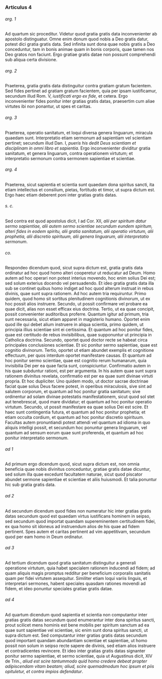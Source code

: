 ### Articulus 4

###### arg. 1
Ad quartum sic proceditur. Videtur quod gratia gratis data inconvenienter ab apostolo distinguatur. Omne enim donum quod nobis a Deo gratis datur, potest dici gratia gratis data. Sed infinita sunt dona quae nobis gratis a Deo conceduntur, tam in bonis animae quam in bonis corporis, quae tamen nos Deo gratos non faciunt. Ergo gratiae gratis datae non possunt comprehendi sub aliqua certa divisione.

###### arg. 2
Praeterea, gratia gratis data distinguitur contra gratiam gratum facientem. Sed fides pertinet ad gratiam gratum facientem, quia per ipsam iustificamur, secundum illud Rom. V, *iustificati ergo ex fide,* et cetera. Ergo inconvenienter fides ponitur inter gratias gratis datas, praesertim cum aliae virtutes ibi non ponantur, ut spes et caritas.

###### arg. 3
Praeterea, operatio sanitatum, et loqui diversa genera linguarum, miracula quaedam sunt. Interpretatio etiam sermonum ad sapientiam vel scientiam pertinet; secundum illud Dan. I, *pueris his dedit Deus scientiam et disciplinam in omni libro et sapientia*. Ergo inconvenienter dividitur gratia sanitatum, et genera linguarum, contra operationem virtutum; et interpretatio sermonum contra sermonem sapientiae et scientiae.

###### arg. 4
Praeterea, sicut sapientia et scientia sunt quaedam dona spiritus sancti, ita etiam intellectus et consilium, pietas, fortitudo et timor, ut supra dictum est. Ergo haec etiam deberent poni inter gratias gratis datas.

###### s. c.
Sed contra est quod apostolus dicit, I ad Cor. XII, *alii per spiritum datur sermo sapientiae, alii autem sermo scientiae secundum eundem spiritum, alteri fides in eodem spiritu, alii gratia sanitatum, alii operatio virtutum, alii prophetia, alii discretio spirituum, alii genera linguarum, alii interpretatio sermonum*.

###### co.
Respondeo dicendum quod, sicut supra dictum est, gratia gratis data ordinatur ad hoc quod homo alteri cooperetur ut reducatur ad Deum. Homo autem ad hoc operari non potest interius movendo, hoc enim solius Dei est; sed solum exterius docendo vel persuadendo. Et ideo gratia gratis data illa sub se continet quibus homo indiget ad hoc quod alterum instruat in rebus divinis, quae sunt supra rationem. Ad hoc autem tria requiruntur. Primo quidem, quod homo sit sortitus plenitudinem cognitionis divinorum, ut ex hoc possit alios instruere. Secundo, ut possit confirmare vel probare ea quae dicit, alias non esset efficax eius doctrina. Tertio, ut ea quae concipit, possit convenienter auditoribus proferre. Quantum igitur ad primum, tria sunt necessaria, sicut etiam apparet in magisterio humano. Oportet enim quod ille qui debet alium instruere in aliqua scientia, primo quidem, ut principia illius scientiae sint ei certissima. Et quantum ad hoc ponitur fides, quae est certitudo de rebus invisibilibus, quae supponuntur ut principia in Catholica doctrina. Secundo, oportet quod doctor recte se habeat circa principales conclusiones scientiae. Et sic ponitur sermo sapientiae, quae est cognitio divinorum. Tertio, oportet ut etiam abundet exemplis et cognitione effectuum, per quos interdum oportet manifestare causas. Et quantum ad hoc ponitur sermo scientiae, quae est cognitio rerum humanarum, quia invisibilia Dei per ea quae facta sunt, conspiciuntur. Confirmatio autem in his quae subduntur rationi, est per argumenta. In his autem quae sunt supra rationem divinitus revelata, confirmatio est per ea quae sunt divinae virtuti propria. Et hoc dupliciter. Uno quidem modo, ut doctor sacrae doctrinae faciat quae solus Deus facere potest, in operibus miraculosis, sive sint ad salutem corporum, et quantum ad hoc ponitur gratia sanitatum; sive ordinentur ad solam divinae potestatis manifestationem, sicut quod sol stet aut tenebrescat, quod mare dividatur; et quantum ad hoc ponitur operatio virtutum. Secundo, ut possit manifestare ea quae solius Dei est scire. Et haec sunt contingentia futura, et quantum ad hoc ponitur prophetia; et etiam occulta cordium, et quantum ad hoc ponitur discretio spirituum. Facultas autem pronuntiandi potest attendi vel quantum ad idioma in quo aliquis intelligi possit, et secundum hoc ponuntur genera linguarum, vel quantum ad sensum eorum quae sunt proferenda, et quantum ad hoc ponitur interpretatio sermonum.

###### ad 1
Ad primum ergo dicendum quod, sicut supra dictum est, non omnia beneficia quae nobis divinitus conceduntur, gratiae gratis datae dicuntur, sed solum illa quae excedunt facultatem naturae, sicut quod piscator abundet sermone sapientiae et scientiae et aliis huiusmodi. Et talia ponuntur hic sub gratia gratis data.

###### ad 2
Ad secundum dicendum quod fides non numeratur hic inter gratias gratis datas secundum quod est quaedam virtus iustificans hominem in seipso, sed secundum quod importat quandam supereminentem certitudinem fidei, ex qua homo sit idoneus ad instruendum alios de his quae ad fidem pertinent. Spes autem et caritas pertinent ad vim appetitivam, secundum quod per eam homo in Deum ordinatur.

###### ad 3
Ad tertium dicendum quod gratia sanitatum distinguitur a generali operatione virtutum, quia habet specialem rationem inducendi ad fidem; ad quam aliquis magis promptus redditur per beneficium corporalis sanitatis quam per fidei virtutem assequitur. Similiter etiam loqui variis linguis, et interpretari sermones, habent speciales quasdam rationes movendi ad fidem, et ideo ponuntur speciales gratiae gratis datae.

###### ad 4
Ad quartum dicendum quod sapientia et scientia non computantur inter gratias gratis datas secundum quod enumerantur inter dona spiritus sancti, prout scilicet mens hominis est bene mobilis per spiritum sanctum ad ea quae sunt sapientiae vel scientiae, sic enim sunt dona spiritus sancti, ut supra dictum est. Sed computantur inter gratias gratis datas secundum quod important quandam abundantiam scientiae et sapientiae, ut homo possit non solum in seipso recte sapere de divinis, sed etiam alios instruere et contradicentes revincere. Et ideo inter gratias gratis datas signanter ponitur sermo sapientiae, et sermo scientiae, quia ut Augustinus dicit, XIV de Trin., *aliud est scire tantummodo quid homo credere debeat propter adipiscendam vitam beatam; aliud, scire quemadmodum hoc ipsum et piis opituletur, et contra impios defendatur*.

